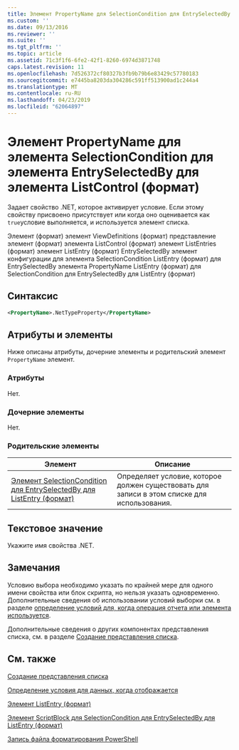 ```yaml
---
title: Элемент PropertyName для SelectionCondition для EntrySelectedBy для ListControl (формат) | Документация Майкрософт
ms.custom: ''
ms.date: 09/13/2016
ms.reviewer: ''
ms.suite: ''
ms.tgt_pltfrm: ''
ms.topic: article
ms.assetid: 71c3f1f6-6fe2-42f1-8260-6974d3871748
caps.latest.revision: 11
ms.openlocfilehash: 7d526372cf80327b3fb9b79b6e83429c57780183
ms.sourcegitcommit: e7445ba8203da304286c591ff513900ad1c244a4
ms.translationtype: MT
ms.contentlocale: ru-RU
ms.lasthandoff: 04/23/2019
ms.locfileid: "62064897"
---
```

# <a name="propertyname-element-for-selectioncondition-for-entryselectedby-for-listcontrol-format"></a>Элемент PropertyName для элемента SelectionCondition для элемента EntrySelectedBy для элемента ListControl (формат)

Задает свойство .NET, которое активирует условие. Если этому свойству присвоено присутствует или когда оно оценивается как `true`условие выполняется, и используется элемент списка.

Элемент (формат) элемент ViewDefinitions (формат) представление элемент (формат) элемента ListControl (формат) элемент ListEntries (формат) элемент ListEntry (формат) EntrySelectedBy элемент конфигурации для элемента SelectionCondition ListEntry (формат) для EntrySelectedBy элемента PropertyName ListEntry (формат) для SelectionCondition для EntrySelectedBy для ListEntry (формат)

## <a name="syntax"></a>Синтаксис

```xml
<PropertyName>.NetTypeProperty</PropertyName>
```

## <a name="attributes-and-elements"></a>Атрибуты и элементы

Ниже описаны атрибуты, дочерние элементы и родительский элемент `PropertyName` элемент.

### <a name="attributes"></a>Атрибуты

Нет.

### <a name="child-elements"></a>Дочерние элементы

Нет.

### <a name="parent-elements"></a>Родительские элементы

|Элемент|Описание|
|-------------|-----------------|
|[Элемент SelectionCondition для EntrySelectedBy для ListEntry (формат)](./selectioncondition-element-for-entryselectedby-for-listcontrol-format.md)|Определяет условие, которое должен существовать для записи в этом списке для использования.|

## <a name="text-value"></a>Текстовое значение

Укажите имя свойства .NET.

## <a name="remarks"></a>Замечания

Условию выбора необходимо указать по крайней мере для одного имени свойства или блок скрипта, но нельзя указать одновременно. Дополнительные сведения об использовании условий выборки см. в разделе [определение условий для, когда операция отчета или элемента используется](./defining-conditions-for-displaying-data.md).

Дополнительные сведения о других компонентах представления списка, см. в разделе [Создание представления списка](./creating-a-list-view.md).

## <a name="see-also"></a>См. также

[Создание представления списка](./creating-a-list-view.md)

[Определение условия для данных, когда отображается](./defining-conditions-for-displaying-data.md)

[Элемент ListEntry (формат)](./listentry-element-for-listcontrol-format.md)

[Элемент ScriptBlock для SelectionCondition для EntrySelectedBy для ListEntry (формат)](./scriptblock-element-for-selectioncondition-for-entryselectedby-for-listcontrol-format.md)

[Запись файла форматирования PowerShell](./writing-a-powershell-formatting-file.md)
